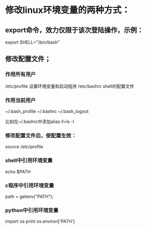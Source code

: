 # 修改linux环境变量的两种方式：
## export命令，效力仅限于该次登陆操作，示例：
export SHELL="/bin/bash"

## 修改配置文件；
### 作用所有用户
/etc/profile            设置环境变量和启动程序
/etc/bashrc             shell的配置文件

### 作用当前用户
~/.bash_profile
~/.bashrc
~/.bash_logout

比如在~/.bashrc中添加alias ll=ls -l

### 修改配置文件后，使配置生效：
source /etc/profile

### shell中引用环境变量
echo $PATH

### c程序中引用环境变量
path = getenv("PATH");

### python中引用环境变量
import os
print os.environ['PATH']
